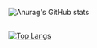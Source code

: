 ![Anurag's GitHub stats](https://github-readme-stats.vercel.app/api?username=VileCalibur&show_icons=true&theme=github_dark)
<br>
<br>

[![Top Langs](https://github-readme-stats.vercel.app/api/top-langs/?username=VileCalibur&theme=github_dark)](https://github.com/VileCalibur/github-readme-stats)
